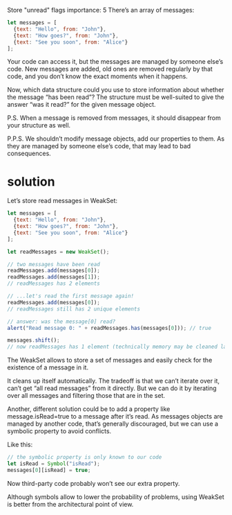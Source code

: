 Store "unread" flags
importance: 5
There’s an array of messages:

``` javascript
let messages = [
  {text: "Hello", from: "John"},
  {text: "How goes?", from: "John"},
  {text: "See you soon", from: "Alice"}
];
```
Your code can access it, but the messages are managed by someone else’s code. New messages are added, old ones are removed regularly by that code, and you don’t know the exact moments when it happens.

Now, which data structure could you use to store information about whether the message “has been read”? The structure must be well-suited to give the answer “was it read?” for the given message object.

P.S. When a message is removed from messages, it should disappear from your structure as well.

P.P.S. We shouldn’t modify message objects, add our properties to them. As they are managed by someone else’s code, that may lead to bad consequences.

# solution
Let’s store read messages in WeakSet:

``` javascript
let messages = [
  {text: "Hello", from: "John"},
  {text: "How goes?", from: "John"},
  {text: "See you soon", from: "Alice"}
];

let readMessages = new WeakSet();

// two messages have been read
readMessages.add(messages[0]);
readMessages.add(messages[1]);
// readMessages has 2 elements

// ...let's read the first message again!
readMessages.add(messages[0]);
// readMessages still has 2 unique elements

// answer: was the message[0] read?
alert("Read message 0: " + readMessages.has(messages[0])); // true

messages.shift();
// now readMessages has 1 element (technically memory may be cleaned later)

```

The WeakSet allows to store a set of messages and easily check for the existence of a message in it.

It cleans up itself automatically. The tradeoff is that we can’t iterate over it, can’t get “all read messages” from it directly. But we can do it by iterating over all messages and filtering those that are in the set.

Another, different solution could be to add a property like message.isRead=true to a message after it’s read. As messages objects are managed by another code, that’s generally discouraged, but we can use a symbolic property to avoid conflicts.

Like this:

``` javascript
// the symbolic property is only known to our code
let isRead = Symbol("isRead");
messages[0][isRead] = true;
```
Now third-party code probably won’t see our extra property.

Although symbols allow to lower the probability of problems, using WeakSet is better from the architectural point of view.